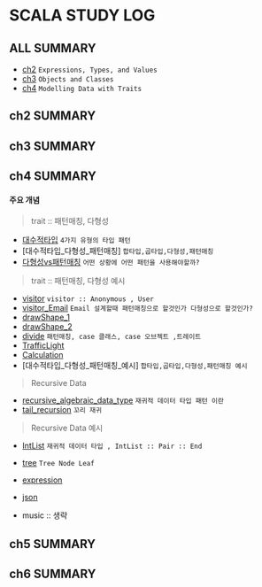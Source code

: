 # SCALA STUDY LOG

## ALL SUMMARY

- [ch2] `Expressions, Types, and Values`
- [ch3] `Objects and Classes`
- [ch4] `Modelling Data with Traits`

[ch2]: /book/EssentialScala/ch2/ch2.summary.md
[ch3]: /book/EssentialScala/ch3/ch3.summary.md
[ch4]: /book/EssentialScala/ch4/ch4.summary.md

## ch2 SUMMARY

## ch3 SUMMARY

## ch4 SUMMARY

#### 주요 개념

> trait :: 패턴매칭, 다형성

- [대수적타입] `4가지 유형의 타입 패턴`
- [대수적타입_다형성_패턴매칭] `합타입,곱타입,다형성,패턴매칭`
- [다형성vs패턴매칭] `어떤 상황에 어떤 패턴을 사용해야할까?`

> trait :: 패턴매칭, 다형성 예시

- [visitor] `visitor :: Anonymous , User`
- [visitor_Email] `Email 설계할때 패턴매칭으로 할것인가 다형성으로 할것인가?`
- [drawShape_1]
- [drawShape_2]
- [divide] `패턴매칭, case 클래스, case 오브젝트 ,트레이트`
- [TrafficLight]
- [Calculation]
- [대수적타입_다형성_패턴매칭_예시] `합타입,곱타입,다형성,패턴매칭 예시`

> Recursive Data

- [recursive_algebraic_data_type] `재귀적 데이터 타입 패턴 이란`
- [tail_recursion] `꼬리 재귀`

> Recursive Data 예시

- [IntList] `재귀적 데이터 타입 , IntList :: Pair :: End`
- [tree] `Tree Node Leaf`
- [expression]
- [json]
- music :: 생략

  [visitor]: /book/EssentialScala/ch4/visitor.code.md
  [visitor_email]: /book/EssentialScala/ch4/Email.md
  [drawshape_1]: /book/EssentialScala/ch4/drawShape*1.code.md
  [drawshape_2]: /book/EssentialScala/ch4/drawShape_2.code.md
  [divide]: /book/EssentialScala/ch4/divide.code.md
  [trafficlight]: /book/EssentialScala/ch4/TrafficLight.md
  [calculation]: /book/EssentialScala/ch4/Calculation.code.md
  [대수적타입]: /book/EssentialScala/ch4/대수적%20타입_4가지유형의타입패턴.md
  [다형성vs패턴매칭]: /book/EssentialScala/ch4/다형성vs패턴매칭.md
  [대수적타입*다형성*패턴매칭]: /book/EssentialScala/ch4/대수적%20타입*곱타입*합타입*다형성*패턴매칭.md
  [대수적타입*다형성*패턴매칭*예시]: /book/EssentialScala/ch4/대수적%20타입*곱타입*합타입*다형성*패턴매칭.예시.md
  [intlist]: /book/EssentialScala/ch4/IntList.code.md
  [recursive_algebraic_data_type]: /book/EssentialScala/ch4/recursive_algebraic_data_type.md
  [tail_recursion]: /book/EssentialScala/ch4/tail_recursion.md
  [tree]: /book/EssentialScala/ch4/tree.md
  [expression]: /book/EssentialScala/ch4/expression.md
  [json]: /book/EssentialScala/ch4/json.md

## ch5 SUMMARY

## ch6 SUMMARY
